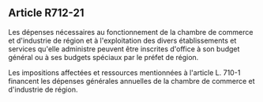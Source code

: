 Article R712-21
----
Les dépenses nécessaires au fonctionnement de la chambre de commerce et
d'industrie de région et à l'exploitation des divers établissements et services
qu'elle administre peuvent être inscrites d'office à son budget général ou à ses
budgets spéciaux par le préfet de région.

Les impositions affectées et ressources mentionnées à l'article L. 710-1
financent les dépenses générales annuelles de la chambre de commerce et
d'industrie de région.
